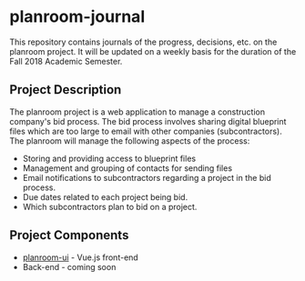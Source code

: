 # planroom-journal
This repository contains journals of the progress, decisions, etc. on the planroom project.
It will be updated on a weekly basis for the duration of the Fall 2018 Academic Semester.

## Project Description
The planroom project is a web application to manage a construction company's bid process.
The bid process involves sharing digital blueprint files which are too large to email
with other companies (subcontractors). The planroom will manage the following aspects of the process:

*  Storing and providing access to blueprint files
*  Management and grouping of contacts for sending files
*  Email notifications to subcontractors regarding a project in the bid process.
*  Due dates related to each project being bid.
*  Which subcontractors plan to bid on a project.

## Project Components
*  [planroom-ui](https://github.com/mjsmith11/planroom-ui) - Vue.js front-end
*  Back-end - coming soon
